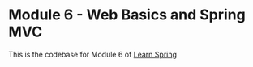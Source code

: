 # Module 6 - Web Basics and Spring MVC

This is the codebase for Module 6 of [Learn Spring](https://www.baeldung.com/learn-spring-course)
